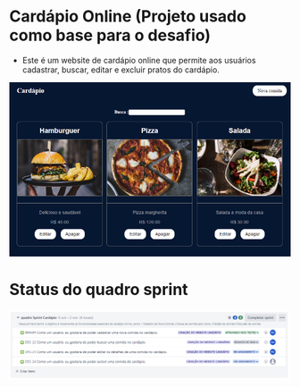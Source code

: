 # Cardápio Online (Projeto usado como base para o desafio)
* Este é um website de cardápio online que permite aos usuários cadastrar, buscar, editar e excluir pratos do cardápio.

![Imagen site](imagens/PaginaExemploProjeto.png)

# Status do quadro sprint 
![Sprint](imagens/StatusQuadroSprint.png)
